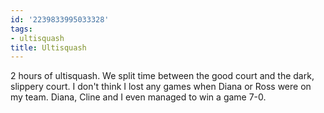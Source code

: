 ```yaml
---
id: '2239833995033328'
tags:
- ultisquash
title: Ultisquash
---
```


2 hours of ultisquash. We split time between the good court and the dark, slippery court. I don't think I lost any games when Diana or Ross were on my team. Diana, Cline and I even managed to win a game 7-0.

